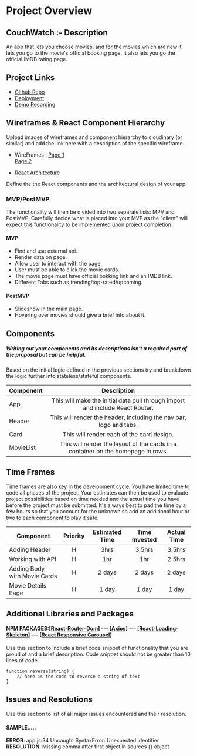 # Project Overview


## CouchWatch :- Description

An app that lets you choose movies, and for the movies which are new it lets you go to the movie's official booking page. It also lets you go the official IMDB rating page. 

## Project Links

- [Github Repo](https://github.com/jayanth920/project-2)
- [Deployment](https://project-2-2b1ls4dk9-jayanth920.vercel.app/)
- [Demo Recording]()

## Wireframes & React Component Hierarchy

Upload images of wireframes and component hierarchy to cloudinary (or similar) and add the link here with a description of the specific wireframe.

- WireFrames : [Page 1](https://user-images.githubusercontent.com/113549918/202493151-c8e40e12-67cf-4a23-97fb-9bf2d42680aa.jpg)<br>
	       [Page 2](https://user-images.githubusercontent.com/113549918/202493451-ed4ce579-e58c-469b-bcb4-df5825fb1ca0.jpg)
 
- [React Architecture](https://user-images.githubusercontent.com/113549918/202492865-9a4846c8-b58d-4a06-86ad-ee6930119612.jpg)


Define the the React components and the architectural design of your app.

### MVP/PostMVP

The functionality will then be divided into two separate lists: MPV and PostMVP.  Carefully decide what is placed into your MVP as the "client" will expect this functionality to be implemented upon project completion.  

#### MVP
- Find and use external api.
- Render data on page.
- Allow user to interact with the page.
- User must be able to click the movie cards.
- The movie page must have official bokking link and an IMDB link.
- Different Tabs such as trending/top-rated/upcoming.

#### PostMVP
- Slideshow in the main page.
- Hovering over movies should give a brief info about it.

## Components
##### Writing out your components and its descriptions isn't a required part of the proposal but can be helpful.

Based on the initial logic defined in the previous sections try and breakdown the logic further into stateless/stateful components. 

| Component | Description | 
| --- | :---: |  
| App | This will make the initial data pull through import and include React Router.| 
| Header | This will render the header, including the nav bar, logo and tabs. | 
| Card | This will render each of the card design. | 
| MovieList | This will render the layout of the cards in a container on the homepage in rows. | 

## Time Frames

Time frames are also key in the development cycle.  You have limited time to code all phases of the project.  Your estimates can then be used to evaluate project possibilities based on time needed and the actual time you have before the project must be submitted. It's always best to pad the time by a few hours so that you account for the unknown so add an additional hour or two to each component to play it safe. 

| Component | Priority | Estimated Time | Time Invested | Actual Time |
| --- | :---: |  :---: | :---: | :---: |
| Adding Header | H | 3hrs| 3.5hrs | 3.5hrs |
| Working with API | H | 1hr| 1hr | 2.5hrs |
| Adding Body with Movie Cards | H | 2 days| 2 days | 2 days |
| Movie Details Page | H | 1 day| 1 day | 1 day |

## Additional Libraries and Packages
 #### NPM PACKAGES:[[React-Router-Dom](https://www.npmjs.com/package/react-router-dom)] --- [[Axios](https://www.npmjs.com/package/react-axios)] --- [[React-Loading-Skeleton](https://www.npmjs.com/package/react-loading-skeleton)] --- [[React Responsive Carousel](https://www.npmjs.com/package/react-responsive-carousel)]


Use this section to include a brief code snippet of functionality that you are proud of and a brief description.  Code snippet should not be greater than 10 lines of code. 

```
function reverse(string) {
	// here is the code to reverse a string of text
}
```

## Issues and Resolutions
 Use this section to list of all major issues encountered and their resolution.

#### SAMPLE.....
**ERROR**: app.js:34 Uncaught SyntaxError: Unexpected identifier                                
**RESOLUTION**: Missing comma after first object in sources {} object
